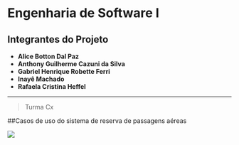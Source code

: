# Engenharia de Software I

## Integrantes do Projeto

- **Alice Botton Dal Paz**
- **Anthony Guilherme Cazuni da Silva**
- **Gabriel Henrique Robette Ferri**
- **Inayê Machado**
- **Rafaela Cristina Heffel**

---

> Turma Cx

##Casos de uso do sistema de reserva de passagens aéreas

![](https://imgur.com/U5kR6mL)
